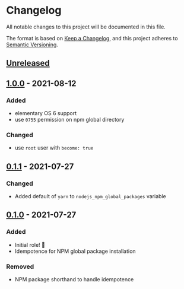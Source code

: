 # Changelog

All notable changes to this project will be documented in this file.

The format is based on [Keep a Changelog](https://keepachangelog.com/en/1.0.0/),
and this project adheres to [Semantic Versioning](https://semver.org/spec/v2.0.0.html).

## [Unreleased]

## [1.0.0] - 2021-08-12

### Added

- elementary OS 6 support
- use `0755` permission on npm global directory

### Changed

- use `root` user with `become: true`

## [0.1.1] - 2021-07-27

### Changed

- Added default of `yarn` to `nodejs_npm_global_packages` variable

## [0.1.0] - 2021-07-27

### Added

- Initial role! 🚀
- Idempotence for NPM global package installation

### Removed

- NPM package shorthand to handle idempotence

[Unreleased]: https://github.com/iancleary/ansible-role-nodejs/compare/v1.0.0...HEAD
[1.0.0]: https://github.com/iancleary/ansible-role-nodejs/releases/tag/v1.0.0
[0.1.1]: https://github.com/iancleary/ansible-role-nodejs/releases/tag/v0.1.1
[0.1.0]: https://github.com/iancleary/ansible-role-nodejs/releases/tag/v0.1.0
